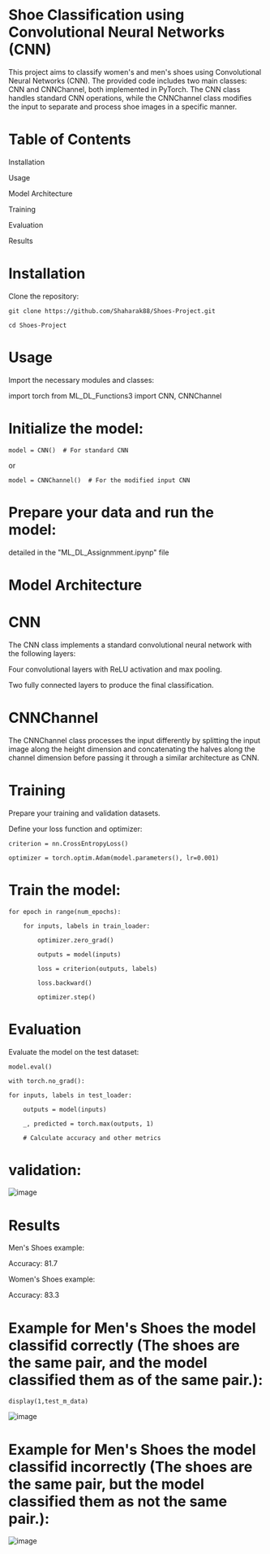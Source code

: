 # Shoe Classification using Convolutional Neural Networks (CNN)
This project aims to classify women's and men's shoes using Convolutional Neural Networks (CNN). The provided code includes two main classes: CNN and CNNChannel, both implemented in PyTorch. The CNN class handles standard CNN operations, while the CNNChannel class modifies the input to separate and process shoe images in a specific manner.
# Table of Contents
Installation

Usage

Model Architecture

Training

Evaluation

Results




# Installation
Clone the repository:

    git clone https://github.com/Shaharak88/Shoes-Project.git
    
    cd Shoes-Project


# Usage
Import the necessary modules and classes:

import torch
from ML_DL_Functions3 import CNN, CNNChannel
# Initialize the model:


    model = CNN()  # For standard CNN
or

    model = CNNChannel()  # For the modified input CNN

# Prepare your data and run the model:
detailed in the "ML_DL_Assignmment.ipynp" file

# Model Architecture
# CNN
The CNN class implements a standard convolutional neural network with the following layers:


Four convolutional layers with ReLU activation and max pooling.

Two fully connected layers to produce the final classification.

# CNNChannel
The CNNChannel class processes the input differently by splitting the input image along the height dimension and concatenating the halves along the channel dimension before passing it through a similar architecture as CNN.

# Training
Prepare your training and validation datasets.

Define your loss function and optimizer:
    
    criterion = nn.CrossEntropyLoss()
    
    optimizer = torch.optim.Adam(model.parameters(), lr=0.001)

# Train the model:


    for epoch in range(num_epochs):

        for inputs, labels in train_loader:
        
            optimizer.zero_grad()
            
            outputs = model(inputs)
            
            loss = criterion(outputs, labels)
            
            loss.backward()
            
            optimizer.step()
        
# Evaluation

Evaluate the model on the test dataset:

    model.eval()
    
    with torch.no_grad():

    for inputs, labels in test_loader:
    
        outputs = model(inputs)
        
        _, predicted = torch.max(outputs, 1)
        
        # Calculate accuracy and other metrics
# validation:

![image](https://github.com/Shaharak88/Shoes-Project/assets/95345116/3050582f-d3f5-4dfc-8452-3bf9f29414c3)


# Results
Men's Shoes example:

Accuracy: 81.7

Women's Shoes example:

Accuracy: 83.3

# Example for Men's Shoes the model classifid correctly (The shoes are the same pair, and the model classified them as of the same pair.):
    display(1,test_m_data)
    
![image](https://github.com/Shaharak88/Shoes-Project/assets/95345116/f9713230-7be9-46dd-819d-f5f59fa99c7e)

# Example for Men's Shoes the model classifid incorrectly (The shoes are the same pair, but the model classified them as not the same pair.):
![image](https://github.com/Shaharak88/Shoes-Project/assets/95345116/6f1ce4dc-74af-47af-9cc7-ec19b1debb0e)
